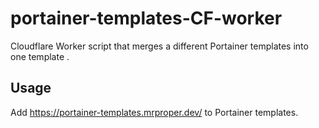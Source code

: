 # portainer-templates-CF-worker
 
Cloudflare Worker script that merges a different Portainer templates into one template .

## Usage
Add https://portainer-templates.mrproper.dev/ to Portainer templates.